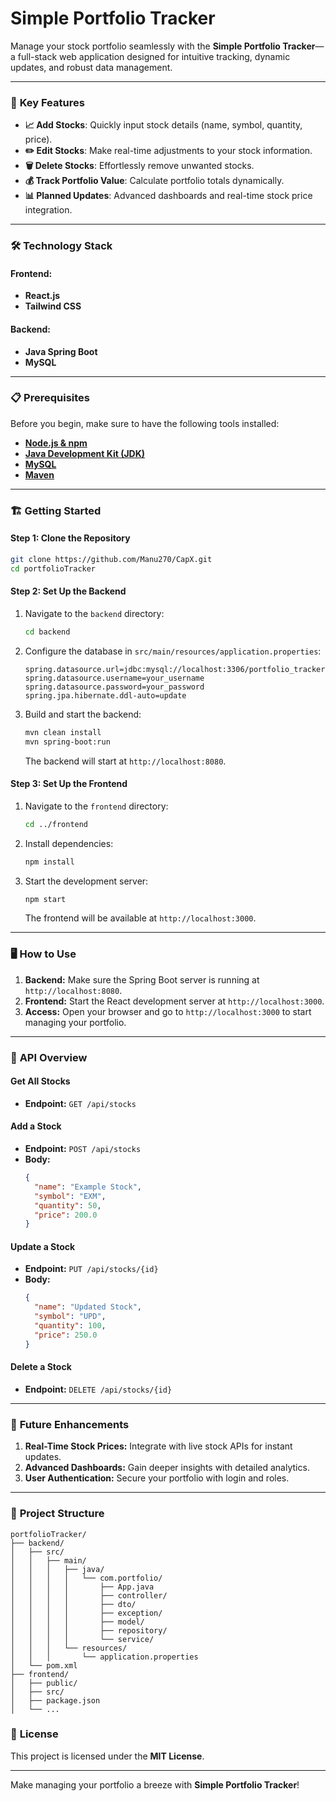 
# **Simple Portfolio Tracker**

Manage your stock portfolio seamlessly with the **Simple Portfolio Tracker**—a full-stack web application designed for intuitive tracking, dynamic updates, and robust data management.

---

### 🚀 **Key Features**
- **📈 Add Stocks**: Quickly input stock details (name, symbol, quantity, price).  
- **✏️ Edit Stocks**: Make real-time adjustments to your stock information.  
- **🗑️ Delete Stocks**: Effortlessly remove unwanted stocks.  
- **💰 Track Portfolio Value**: Calculate portfolio totals dynamically.  
- **📊 Planned Updates**: Advanced dashboards and real-time stock price integration.  

---

### 🛠️ **Technology Stack**
#### Frontend:
- **React.js**  
- **Tailwind CSS**

#### Backend:
- **Java Spring Boot**  
- **MySQL**  

---

### 📋 **Prerequisites**
Before you begin, make sure to have the following tools installed:
- **[Node.js & npm](https://nodejs.org/)**  
- **[Java Development Kit (JDK)](https://www.oracle.com/java/technologies/javase-downloads.html)**  
- **[MySQL](https://www.mysql.com/)**  
- **[Maven](https://maven.apache.org/)**  

---

### 🏗️ **Getting Started**
#### **Step 1: Clone the Repository**
```bash
git clone https://github.com/Manu270/CapX.git
cd portfolioTracker
```

#### **Step 2: Set Up the Backend**
1. Navigate to the `backend` directory:  
   ```bash
   cd backend
   ```
2. Configure the database in `src/main/resources/application.properties`:  
   ```properties
   spring.datasource.url=jdbc:mysql://localhost:3306/portfolio_tracker
   spring.datasource.username=your_username
   spring.datasource.password=your_password
   spring.jpa.hibernate.ddl-auto=update
   ```
3. Build and start the backend:  
   ```bash
   mvn clean install
   mvn spring-boot:run
   ```
   The backend will start at `http://localhost:8080`.

#### **Step 3: Set Up the Frontend**
1. Navigate to the `frontend` directory:  
   ```bash
   cd ../frontend
   ```
2. Install dependencies:  
   ```bash
   npm install
   ```
3. Start the development server:  
   ```bash
   npm start
   ```
   The frontend will be available at `http://localhost:3000`.

---

### 🖥️ **How to Use**
1. **Backend:** Make sure the Spring Boot server is running at `http://localhost:8080`.  
2. **Frontend:** Start the React development server at `http://localhost:3000`.  
3. **Access:** Open your browser and go to `http://localhost:3000` to start managing your portfolio.

---

### 📡 **API Overview**
#### **Get All Stocks**  
- **Endpoint:** `GET /api/stocks`  

#### **Add a Stock**  
- **Endpoint:** `POST /api/stocks`  
- **Body:**  
  ```json
  {
    "name": "Example Stock",
    "symbol": "EXM",
    "quantity": 50,
    "price": 200.0
  }
  ```

#### **Update a Stock**  
- **Endpoint:** `PUT /api/stocks/{id}`  
- **Body:**  
  ```json
  {
    "name": "Updated Stock",
    "symbol": "UPD",
    "quantity": 100,
    "price": 250.0
  }
  ```

#### **Delete a Stock**  
- **Endpoint:** `DELETE /api/stocks/{id}`  

---

### 🔮 **Future Enhancements**
1. **Real-Time Stock Prices:** Integrate with live stock APIs for instant updates.  
2. **Advanced Dashboards:** Gain deeper insights with detailed analytics.  
3. **User Authentication:** Secure your portfolio with login and roles.  

---

### 📂 **Project Structure**
```
portfolioTracker/
├── backend/
│   ├── src/
│   │   ├── main/
│   │   │   ├── java/
│   │   │   │   └── com.portfolio/
│   │   │   │       ├── App.java
│   │   │   │       ├── controller/
│   │   │   │       ├── dto/
│   │   │   │       ├── exception/
│   │   │   │       ├── model/
│   │   │   │       ├── repository/
│   │   │   │       └── service/
│   │   │   └── resources/
│   │   │       └── application.properties
│   └── pom.xml
├── frontend/
│   ├── public/
│   ├── src/
│   ├── package.json
│   └── ...
```


### 📜 **License**
This project is licensed under the **MIT License**.  

--- 

Make managing your portfolio a breeze with **Simple Portfolio Tracker**!
